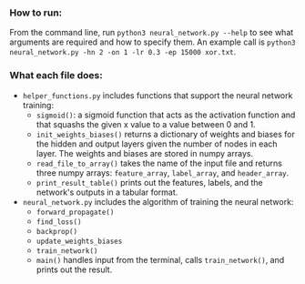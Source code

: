### How to run:
From the command line, run ```python3 neural_network.py --help``` to see what arguments are required and how to specify them. 
An example call is ```python3 neural_network.py -hn 2 -on 1 -lr 0.3 -ep 15000 xor.txt```. 

### What each file does:
* ```helper_functions.py``` includes functions that support the neural network training:
  * ```sigmoid()```: a sigmoid function that acts as the activation function and that squashs the given x value to a value between 0 and 1.
  * ```init_weights_biases()``` returns a dictionary of weights and biases for the hidden and output layers given the number of nodes in each layer. The weights and biases are stored in numpy arrays. 
  * ```read_file_to_array()``` takes the name of the input file and returns three numpy arrays: ```feature_array```, ```label_array```, and ```header_array```.
  * ```print_result_table()``` prints out the features, labels, and the network's outputs in a tabular format. 
* ```neural_network.py``` includes the algorithm of training the neural network:
  * ```forward_propagate()```
  * ```find_loss()```
  * ```backprop()```
  * ```update_weights_biases```
  * ```train_network()```
  * ```main()``` handles input from the terminal, calls ```train_network()```, and prints out the result.
